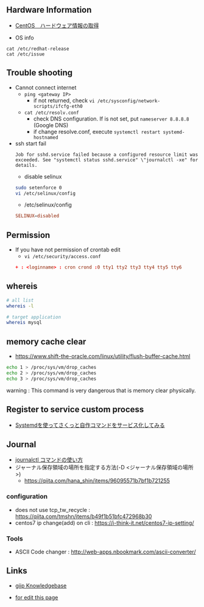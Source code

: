 ## Hardware Information

* [CentOS　ハードウェア情報の取得](https://ex1.m-yabe.com/archives/1881)

* OS info
```
cat /etc/redhat-release 
cat /etc/issue
```

## Trouble shooting

* Cannot connect internet
  * `ping <gateway IP>`
    * if not returned, check `vi /etc/sysconfig/network-scripts/ifcfg-eth0`
  * `cat /etc/resolv.conf`
    * check DNS configuration. If is not set, put `nameserver 8.8.8.8` (Google DNS)
    * if change resolve.conf, execute `systemctl restart systemd-hostnamed`
* ssh start fail
  ```
  Job for sshd.service failed because a configured resource limit was exceeded. See "systemctl status sshd.service" \"journalctl -xe" for details.
  ```
  * disable selinux
  ```sh
  sudo setenforce 0
  vi /etc/selinux/config
  ```
  * /etc/selinux/config
  ```conf
  SELINUX=disabled
  ```


## Permission

* If you have not permission of crontab edit
  * `vi /etc/security/access.conf`
  ```conf
  + : <loginname> : cron crond :0 tty1 tty2 tty3 tty4 tty5 tty6
  ```

## whereis

```sh
# all list
whereis -l

# target application
whereis mysql
```

## memory cache clear
* https://www.shift-the-oracle.com/linux/utility/flush-buffer-cache.html
```sh
echo 1 > /proc/sys/vm/drop_caches
echo 2 > /proc/sys/vm/drop_caches
echo 3 > /proc/sys/vm/drop_caches
```
warning : This command is very dangerous that is memory clear physically.

## Register to service custom process

* [Systemdを使ってさくっと自作コマンドをサービス化してみる](https://qiita.com/DQNEO/items/0b5d0bc5d3cf407cb7ff)

## Journal

* [journalctl コマンドの使い方](https://qiita.com/hana_shin/items/96095571b7bf1b721255)
* ジャーナル保存領域の場所を指定する方法(-D <ジャーナル保存領域の場所>)
  * https://qiita.com/hana_shin/items/96095571b7bf1b721255

### configuration

* does not use tcp_tw_recycle : https://qiita.com/tmshn/items/b49f1b51bfc472968b30
* centos7 ip change(add) on cli : https://i-think-it.net/centos7-ip-setting/

### Tools

* ASCII Code changer : http://web-apps.nbookmark.com/ascii-converter/

## Links

* [giip Knowledgebase](https://github.com/LowyShin/KnowledgeBase/wiki)

* [for edit this page](https://github.com/LowyShin/KnowledgeBase/tree/master/wiki/CentOS/README.md)
